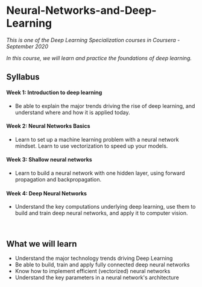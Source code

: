 # Neural-Networks-and-Deep-Learning

*This is one of the Deep Learning Specialization courses in Coursera - September 2020*

*In this course, we will learn and practice the foundations of deep learning.*

## Syllabus

#### Week 1: Introduction to deep learning
- Be able to explain the major trends driving the rise of deep learning, and understand where and how it is applied today.

#### Week 2: Neural Networks Basics
- Learn to set up a machine learning problem with a neural network mindset. Learn to use vectorization to speed up your models.

#### Week 3: Shallow neural networks
- Learn to build a neural network with one hidden layer, using forward propagation and backpropagation.

#### Week 4: Deep Neural Networks
- Understand the key computations underlying deep learning, use them to build and train deep neural networks, and apply it to computer vision.

<br>

## What we will learn
- Understand the major technology trends driving Deep Learning
- Be able to build, train and apply fully connected deep neural networks 
- Know how to implement efficient (vectorized) neural networks 
- Understand the key parameters in a neural network's architecture 

